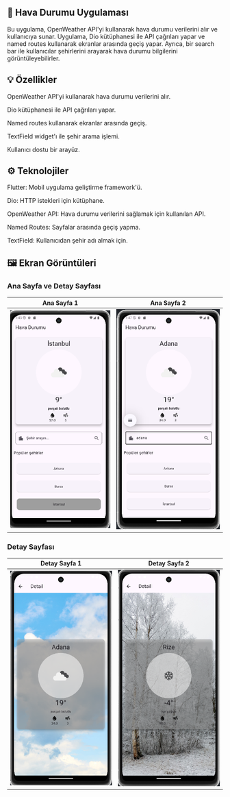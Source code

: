 ## 📱 Hava Durumu Uygulaması
Bu uygulama, OpenWeather API'yi kullanarak hava durumu verilerini alır ve kullanıcıya sunar. Uygulama, Dio kütüphanesi ile API çağrıları yapar ve named routes kullanarak ekranlar arasında geçiş yapar. Ayrıca, bir search bar ile kullanıcılar şehirlerini arayarak hava durumu bilgilerini görüntüleyebilirler.

## 💡 Özellikler
OpenWeather API'yi kullanarak hava durumu verilerini alır.

Dio kütüphanesi ile API çağrıları yapar.

Named routes kullanarak ekranlar arasında geçiş.

TextField widget'ı ile şehir arama işlemi.

Kullanıcı dostu bir arayüz.

## ⚙️ Teknolojiler
Flutter: Mobil uygulama geliştirme framework'ü.

Dio: HTTP istekleri için kütüphane.

OpenWeather API: Hava durumu verilerini sağlamak için kullanılan API.

Named Routes: Sayfalar arasında geçiş yapma.

TextField: Kullanıcıdan şehir adı almak için.


## 🖼️ Ekran Görüntüleri

### Ana Sayfa ve Detay Sayfası

| Ana Sayfa 1 | Ana Sayfa 2 |
|-------------|-------------|
| ![Ana Sayfa 1](appscreenshots/havadurumu1.png) | ![Ana Sayfa 2](appscreenshots/havadurumu2.png) |

### Detay Sayfası

| Detay Sayfa 1 | Detay Sayfa 2 |
|-------------|-------------|
| ![Detay Sayfası](appscreenshots/havadurumu3.png) | ![Detay Sayfası](appscreenshots/havadurumu4.png) |
